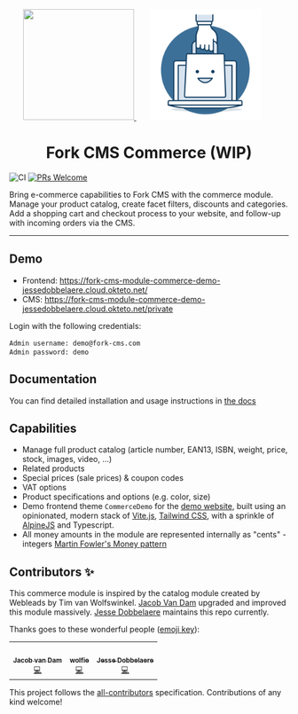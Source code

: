 <div align="center">
  <a href="https://github.com/forkcms/forkcms">
      <img width="200" height="200" src="https://i.imgur.com/oh7i1rX.png">
  </a>
  <img width="200" height="200" vspace="" hspace="25" src="./docs/img/logo-shop.svg">
  <h1>Fork CMS Commerce (WIP)</h1>
</div>

![CI](https://github.com/jessedobbelaere/fork-cms-vite-boilerplate/actions/workflows/ci.yml/badge.svg)
[![PRs Welcome](https://img.shields.io/badge/PRs-welcome-brightgreen.svg?style=flat)](http://makeapullrequest.com)

Bring e-commerce capabilities to Fork CMS with the commerce module. Manage your product catalog, create facet filters, discounts and categories.
Add a shopping cart and checkout process to your website, and follow-up with incoming orders via the CMS.

---

## Demo

- Frontend: https://fork-cms-module-commerce-demo-jessedobbelaere.cloud.okteto.net/
- CMS: https://fork-cms-module-commerce-demo-jessedobbelaere.cloud.okteto.net/private

Login with the following credentials:

```
Admin username: demo@fork-cms.com
Admin password: demo
```

## Documentation

You can find detailed installation and usage instructions in [the docs](https://friends-of-forkcms.github.io/fork-cms-module-commerce/)

## Capabilities

- Manage full product catalog (article number, EAN13, ISBN, weight, price, stock, images, video, ...)
- Related products
- Special prices (sale prices) & coupon codes
- VAT options
- Product specifications and options (e.g. color, size) 
- Demo frontend theme `CommerceDemo` for the [demo website](#demo), built using an opinionated, modern stack of [Vite.js](https://vitejs.dev), [Tailwind CSS](https://tailwindcss.com/), with a sprinkle of [AlpineJS](https://alpinejs.dev/) and Typescript.
- All money amounts in the module are represented internally as "cents" - integers [Martin Fowler's Money pattern](http://martinfowler.com/eaaCatalog/money.html)

## Contributors ✨

This commerce module is inspired by the catalog module created by Webleads by Tim van Wolfswinkel. 
[Jacob Van Dam](https://www.jvdict.nl) upgraded and improved this module massively. [Jesse Dobbelaere](https://www.jessedobbelae.re) maintains this repo currently.

Thanks goes to these wonderful people ([emoji key](https://allcontributors.org/docs/en/emoji-key)):

<!-- ALL-CONTRIBUTORS-LIST:START - Do not remove or modify this section -->
<!-- prettier-ignore-start -->
<!-- markdownlint-disable -->
<table>
  <tr>
    <td align="center"><a href="https://github.com/jacob-v-dam"><img src="https://avatars.githubusercontent.com/u/310526?s=100" width="100px;" alt=""/><br /><sub><b>Jacob van Dam</b></sub></a><br /><a href="https://github.com/friends-of-forkcms/fork-cms-module-commerce/commits?author=jacob-v-dam" title="Code">💻</a></td>
    <td align="center"><a href="https://github.com/wolfie90"><img src="https://avatars.githubusercontent.com/u/5946741?s=100" width="100px;" alt=""/><br /><sub><b>wolfie</b></sub></a><br /><a href="https://github.com/friends-of-forkcms/fork-cms-module-commerce/commits?author=wolfie90" title="Code">💻</a></td>
    <td align="center"><a href="https://jessedobbelae.re/"><img src="https://avatars.githubusercontent.com/u/1352979?s=100" width="100px;" alt=""/><br /><sub><b>Jesse Dobbelaere</b></sub></a><br /><a href="https://github.com/friends-of-forkcms/fork-cms-module-commerce/commits?author=jessedobbelaere" title="Code">💻</a></td>
  </tr>
</table>

<!-- markdownlint-restore -->
<!-- prettier-ignore-end -->

<!-- ALL-CONTRIBUTORS-LIST:END -->

This project follows the [all-contributors](https://github.com/all-contributors/all-contributors) specification. Contributions of any kind welcome!
